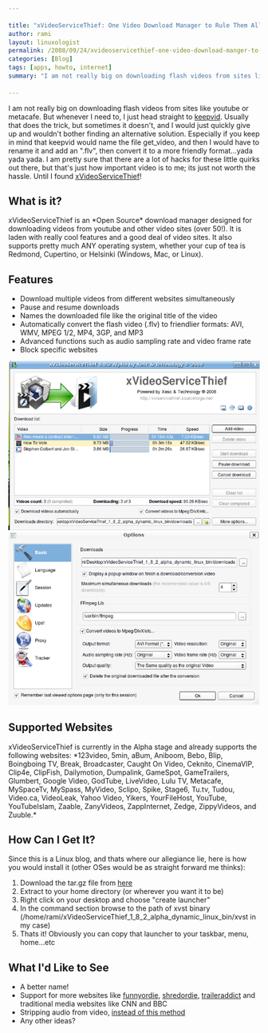 ```yaml
---

title: "xVideoServiceThief: One Video Download Manager to Rule Them All!"
author: rami
layout: linuxologist
permalink: /2008/09/24/xvideoservicethief-one-video-download-manger-to-rule-them-all/
categories: [Blog]
tags: [apps, howto, internet]
summary: "I am not really big on downloading flash videos from sites like youtube or metacafe. But whenever I need to, I just head straight to [keepvid](http://keepvid.com). Usually that does the trick, but sometimes it doesn't, and I would just quickly give up and wouldn't bother finding an alternative solution. Especially if you keep in mind that  keepvid would name the file 'get\_video', and then I would have to rename it and add an '.flv', then convert it to a more friendly format...yada yada yada. I am pretty sure that there are a lot of hacks for these little quirks out there, but that's just how important video is to me; its just  not worth the hassle. Until I found [xVideoServiceThief](http://xviservicethief.sourceforge.net/index.php)!"

---
```


I am not really big on downloading flash videos from sites like youtube or metacafe. But whenever I need to, I just head straight to [keepvid](http://keepvid.com). Usually that does the trick, but sometimes it doesn't, and I would just quickly give up and wouldn't bother finding an alternative solution. Especially if you keep in mind that  keepvid would name the file get\_video, and then I would have to rename it and add an ".flv", then convert it to a more friendly format...yada yada yada. I am pretty sure that there are a lot of hacks for these little quirks out there, but that's just how important video is to me; its just  not worth the hassle. Until I found [xVideoServiceThief](http://xviservicethief.sourceforge.net/index.php)!

## What is it?
xVideoServiceThief is an \*Open Source\* download manager designed for downloading videos from youtube and other video sites (over 50!). It is laden with really cool features and a good deal of video sites. It also supports pretty much ANY operating system, whether your cup of tea is Redmond, Cupertino, or Helsinki (Windows, Mac, or Linux).

## Features

* Download multiple videos from different websites simultaneously
* Pause and resume downloads
* Names the downloaded file like the original title of the video
* Automatically convert the flash video (.flv) to friendlier formats: AVI, WMV, MPEG 1/2, MP4, 3GP, and MP3
* Advanced functions such as audio sampling rate and video frame rate
* Block specific websites

![xvideoservicetheif screenshot 1](/assets/images/content/blog/xvideoservicethief1.png)
![xvideoservicetheif screenshot 2](/assets/images/content/blog/xvideoservicethief2.png)

## Supported Websites
xVideoServiceThief is currently in the Alpha stage and already supports the following websites: \*123video, 5min, aBum, Aniboom, Bebo, Blip, Boingboing TV, Break, Broadcaster, Caught On Video, Ceknito, CinemaVIP, Clip4e, ClipFish, Dailymotion, Dumpalink, GameSpot, GameTrailers, Glumbert, Google Video, GodTube, LiveVideo, Lulu TV, Metacafe, MySpaceTv, MySpass, MyVideo, Sclipo, Spike, Stage6, Tu.tv, Tudou, Video.ca, VideoLeak, Yahoo Video, Yikers, YourFileHost, YouTube, YouTubeIslam, Zaable, ZanyVideos, ZappInternet, Zedge, ZippyVideos, and Zuuble.\*

## How Can I Get It?
Since this is a Linux blog, and thats where our allegiance lie, here is how you would install it (other OSes would be as straight forward me thinks):

1. Download the tar.gz file from [here](http://sourceforge.net/project/downloading.php?groupname=xviservicethief&filename=xVideoServiceThief_1_8_2_alpha_dynamic_linux_bin.tar.gz&use_mirror=osdn)
2. Extract to your home directory (or wherever you want it to be)
3. Right click on your desktop and choose "create launcher"
4. In the command section browse to the path of xvst binary (/home/rami/xVideoServiceThief_1_8_2_alpha_dynamic_linux_bin/xvst in my case)
5. Thats it! Obviously you can copy that launcher to your taskbar, menu, home...etc

## What I'd Like to See
* A better name!
* Support for more websites like [funnyordie](http://www.funnyordie.com), [shredordie](http://www.shredordie.com), [traileraddict](http://traileraddict.com) and traditional media websites like CNN and BBC
* Stripping audio from video, [instead of this method]({filename}/blog/2008-03-10-downloading-music-the-1337-way.markdown)
* Any other ideas?

